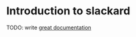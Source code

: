 # Introduction to slackard

TODO: write [great documentation](http://jacobian.org/writing/what-to-write/)
